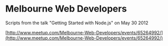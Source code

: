 Melbourne Web Developers
=====================

Scripts from the talk "Getting Started with Node.js" on May 30 2012 

[http://www.meetup.com/Melbourne-Web-Developers/events/65264992/](http://www.meetup.com/Melbourne-Web-Developers/events/65264992/)